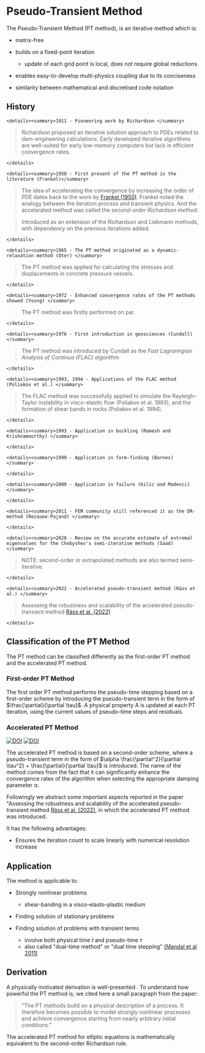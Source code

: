 # Pseudo-Transient Method

The Pseudo-Transient Method (PT method), is an iterative method which is:

- matrix-free

- builds on a fixed-point iteration

    - update of each grid point is local, does not require global reductions

- enables easy-to-develop multi-physics coupling due to its conciseness

- similarity between mathematical and discretised code notation



## History

```@raw html
<details><summary>1911 - Pioneering work by Richardson </summary>
```
> Richardson proposed an iterative solution approach to PDEs related to dam-engineering calculations. Early developed iterative algorithms are well-suited for early low-memory computers but lack in efficient convergence rates.
```@raw html
</details>
```


```@raw html
<details><summary>1950 - First present of the PT method in the literature (Frankel)</summary>
```
> The idea of accelerating the convergence by increasing the order of PDE dates back to the work by [Frankel (1950)](https://www.jstor.org/stable/2002770?origin=crossref#metadata_info_tab_contents). Frankel noted the analogy between the iteration process and transient physics. And the accelarated method was called the *second-order Richardson method*.

> Introduced as an extension of the Richardson and Liebmann methods, with dependency on the previous iterations added.

```@raw html
</details>
```

```@raw html
<details><summary>1965 - The PT method originated as a dynamic-relaxation method (Oter) </summary>
```
> The PT method was applied for calculating the stresses and displacements in concrete pressure vessels.
```@raw html
</details>
```

```@raw html
<details><summary>1972 - Enhanced convergence rates of the PT methods showed (Young) </summary>
```
> The PT method was firstly performed on par.
```@raw html
</details>
```


```@raw html
<details><summary>1976 - First introduction in geosciences (Cundall) </summary>
```
> The PT method was introduced by Cundall as the *Fast Lagranngian Analysis of Continua (FLAC) algorithm*
```@raw html
</details>
```

```@raw html
<details><summary>1993, 1994 - Applications of the FLAC method (Poliakov et al.) </summary>
```
> The FLAC method was successfully applied to simulate the Rayleigh–Taylor instability in visco-elastic flow (Poliakov et al. 1993), and the formation of shear bands in rocks (Poliakov et al. 1994).
```@raw html
</details>
```


```@raw html
<details><summary>1993 - Application in buckling (Ramesh and Krishnamoorthy) </summary>
```
> 
```@raw html
</details>
```


```@raw html
<details><summary>1999 - Application in form-finding (Barnes) </summary>
```
> 
```@raw html
</details>
```

```@raw html
<details><summary>2009 - Application in failure (Kilic and Madenci) </summary>
```
> 
```@raw html
</details>
```

```@raw html
<details><summary>2011 - FEM community still referenced it as the DR-method (Rezauee-Pajand) </summary>
```
> 
```@raw html
</details>
```

```@raw html
<details><summary>2020 - Review on the accurate estimate of extremal eigenvalues for the Chebyshev's semi-iterative methods (Saad) </summary>
```
> NOTE: second-order or extrapolated methods are also termed semi-iterative.
```@raw html
</details>
```




```@raw html
<details><summary>2022 - Accelerated pseudo-transient method (Räss et al.) </summary>
```
> Assessing the robustness and scalability of the accelerated pseudo-transient method [Räss et al. (2022)](https://gmd.copernicus.org/articles/15/5757/2022/)

```@raw html
</details>
```

## Classification of the PT Method

The PT method can be classified differently as the first-order PT method and the accelerated PT method.


### First-order PT Method

The first order PT method performs the pseudo-time stepping based on a first-order scheme by introducing the pseudo-transient
term in the form of $\frac{\partial}{\partial \tau}$. A physical property A is updated at each PT iteration, using the current values of pseudo-time steps and residuals.

### Accelerated PT Method

[![DOI](https://zenodo.org/badge/DOI/10.5281/zenodo.6553699.svg)](https://doi.org/10.5281/zenodo.6553699)
[![DOI](https://zenodo.org/badge/DOI/10.5281/zenodo.6553714.svg)](https://doi.org/10.5281/zenodo.6553714)

The accelerated PT method is based on a second-order scheme, where a pseudo-transient term in the form of $\alpha \frac{\partial^2}{\partial \tau^2} + \frac{\partial}{\partial \tau}$ is introduced. The name of the method comes from the fact that it can significantly enhance the convergence rates of the algorithm when selecting the appropriate damping parameter α.


Followingly we abstract some important aspects reported in the paper "Assessing the robustness and scalability of the accelerated pseudo-transient method [Räss et al. (2022)](https://gmd.copernicus.org/articles/15/5757/2022/), in which the accelerated PT method was introduced.

It has the following advantages:

- Ensures the iteration count to scale linearly with numerical resolution increase


## Application

The method is applicable to:

- Strongly nonlinear problems
    - shear-banding in a visco-elasto-plastic medium


- Finding solution of stationary problems

- Finding solution of problems with transient terms
    - involve both physical time $t$ and pseudo-time $\tau$
    - also called "dual-time method" or "dual time stepping" [(Mandal et al 2011)](https://onlinelibrary.wiley.com/doi/10.1002/(SICI)1097-0207(19980330)41:6%3C1153::AID-NME334%3E3.0.CO;2-9) 




## Derivation

A physically motivated derivation is well-presented . To understand how powerful the PT method is, we cited here a small paragraph from the paper:


> "The PT methods build on a physical description of a process. It therefore becomes possible to model strongly nonlinear processes and achieve convergence starting from nearly arbitrary initial conditions."

The accelerated PT method for elliptic equations is mathematically equivalent to the second-order Richardson rule.

